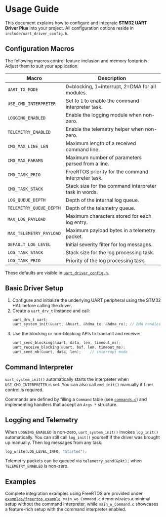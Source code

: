 # Usage Guide

This document explains how to configure and integrate **STM32 UART Driver Plus** into your project. All configuration options reside in `include/uart_driver_config.h`.

## Configuration Macros

The following macros control feature inclusion and memory footprints. Adjust them to suit your application.

| Macro | Description |
|-------|-------------|
|`UART_TX_MODE`|0=blocking, 1=interrupt, 2=DMA for all modules.|
|`USE_CMD_INTERPRETER`|Set to `1` to enable the command interpreter task.|
|`LOGGING_ENABLED`|Enable the logging module when non-zero.|
|`TELEMETRY_ENABLED`|Enable the telemetry helper when non-zero.|
|`CMD_MAX_LINE_LEN`|Maximum length of a received command line.|
|`CMD_MAX_PARAMS`|Maximum number of parameters parsed from a line.|
|`CMD_TASK_PRIO`|FreeRTOS priority for the command interpreter task.|
|`CMD_TASK_STACK`|Stack size for the command interpreter task in words.|
|`LOG_QUEUE_DEPTH`|Depth of the internal log queue.|
|`TELEMETRY_QUEUE_DEPTH`|Depth of the telemetry queue.|
|`MAX_LOG_PAYLOAD`|Maximum characters stored for each log entry.|
|`MAX_TELEMETRY_PAYLOAD`|Maximum payload bytes in a telemetry packet.|
|`DEFAULT_LOG_LEVEL`|Initial severity filter for log messages.|
|`LOG_TASK_STACK`|Stack size for the log processing task.|
|`LOG_TASK_PRIO`|Priority of the log processing task.|

These defaults are visible in [`uart_driver_config.h`](include/uart_driver_config.h).

## Basic Driver Setup

1. Configure and initialize the underlying UART peripheral using the STM32 HAL before calling the driver.
2. Create a `uart_drv_t` instance and call:
   ```c
   uart_drv_t uart;
   uart_system_init(&uart, &huart, &hdma_tx, &hdma_rx); // DMA handles may be NULL
   ```
3. Use the blocking or non-blocking APIs to transmit and receive:
   ```c
   uart_send_blocking(&uart, data, len, timeout_ms);
   uart_receive_blocking(&uart, buf, len, timeout_ms);
   uart_send_nb(&uart, data, len);    // interrupt mode

## Command Interpreter

`uart_system_init()` automatically starts the interpreter when `USE_CMD_INTERPRETER` is set. You can also call `cmd_init()` manually if finer control is required.

Commands are defined by filling a `Command` table (see [`commands.c`](src/commands.c)) and implementing handlers that accept an `Args *` structure.

## Logging and Telemetry

When `LOGGING_ENABLED` is non-zero, `uart_system_init()` invokes
`log_init()` automatically. You can still call `log_init()` yourself
if the driver was brought up manually. Then log messages from any task:
```c
log_write(LOG_LEVEL_INFO, "Started");
```
Telemetry packets can be queued via `telemetry_send(&pkt);` when `TELEMETRY_ENABLED` is non-zero.

## Examples

Complete integration examples using FreeRTOS are provided under [`examples/freertos_example`](examples/freertos_example). 
`main_wo_Command.c` demonstrates a minimal setup without the command interpreter, while `main_w_Command.c` showcases a feature-rich setup with the command interpreter enabled.
